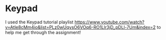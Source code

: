 # Keypad
 
I used the Keypad tutorial playlist https://www.youtube.com/watch?v=AtIe8cMm4io&list=PLz0wUqysO6VOq6-RO1Llr3jD_pDLl-7Um&index=2 to help me get through the assignment!
